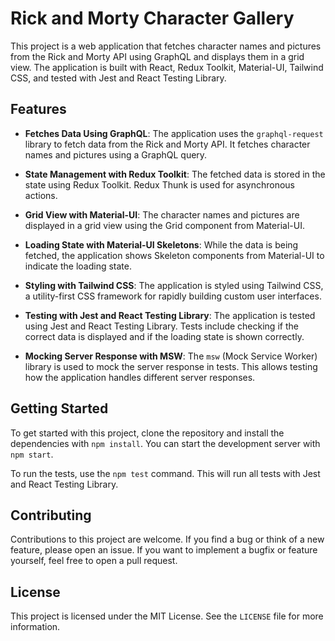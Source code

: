 # Rick and Morty Character Gallery

This project is a web application that fetches character names and pictures from the Rick and Morty API using GraphQL and displays them in a grid view. The application is built with React, Redux Toolkit, Material-UI, Tailwind CSS, and tested with Jest and React Testing Library.

## Features

- **Fetches Data Using GraphQL**: The application uses the `graphql-request` library to fetch data from the Rick and Morty API. It fetches character names and pictures using a GraphQL query.

- **State Management with Redux Toolkit**: The fetched data is stored in the state using Redux Toolkit. Redux Thunk is used for asynchronous actions.

- **Grid View with Material-UI**: The character names and pictures are displayed in a grid view using the Grid component from Material-UI.

- **Loading State with Material-UI Skeletons**: While the data is being fetched, the application shows Skeleton components from Material-UI to indicate the loading state.

- **Styling with Tailwind CSS**: The application is styled using Tailwind CSS, a utility-first CSS framework for rapidly building custom user interfaces.

- **Testing with Jest and React Testing Library**: The application is tested using Jest and React Testing Library. Tests include checking if the correct data is displayed and if the loading state is shown correctly.

- **Mocking Server Response with MSW**: The `msw` (Mock Service Worker) library is used to mock the server response in tests. This allows testing how the application handles different server responses.

## Getting Started

To get started with this project, clone the repository and install the dependencies with `npm install`. You can start the development server with `npm start`.

To run the tests, use the `npm test` command. This will run all tests with Jest and React Testing Library.

## Contributing

Contributions to this project are welcome. If you find a bug or think of a new feature, please open an issue. If you want to implement a bugfix or feature yourself, feel free to open a pull request.

## License

This project is licensed under the MIT License. See the `LICENSE` file for more information.